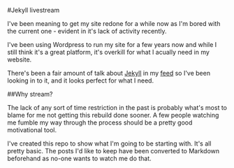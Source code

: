 #Jekyll livestream

I've been meaning to get my site redone for a while now as I'm bored with the current one - evident in it's lack of activity recently.

I've been using Wordpress to run my site for a few years now and while I still think it's a great platform, it's overkill for what I acually need in my website. 

There's been a fair amount of talk about [Jekyll](http://jekyllrb.com/) in my [feed](http://jekyllrb.com/) so I've been looking in to it, and it looks perfect for what I need.

##Why stream?

The lack of any sort of time restriction in the past is probably what's most to blame for me not getting this rebuild done sooner. A few people watching me fumble my way through the process should be a pretty good motivational tool.

I've created this repo to show what I'm going to be starting with. It's all pretty basic. The posts I'd like to keep have been converted to Markdown beforehand as no-one wants to watch me do that.